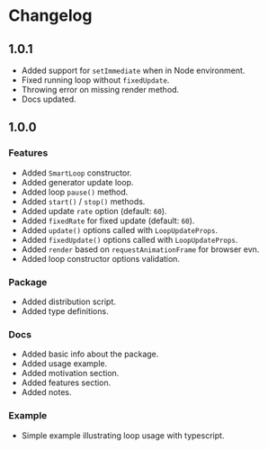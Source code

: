 # Changelog

<!--## Unreleased-->

## 1.0.1

- Added support for `setImmediate` when in Node environment.
- Fixed running loop without `fixedUpdate`.
- Throwing error on missing render method.
- Docs updated.

## 1.0.0

### Features

- Added `SmartLoop` constructor.
- Added generator update loop.
- Added loop `pause()` method.
- Added `start()` / `stop()` methods.
- Added update `rate` option (default: `60`).
- Added `fixedRate` for fixed update (default: `60`).
- Added `update()` options called with `LoopUpdateProps`.
- Added `fixedUpdate()` options called with `LoopUpdateProps`.
- Added `render` based on `requestAnimationFrame` for browser evn.
- Added loop constructor options validation.

### Package

- Added distribution script.
- Added type definitions.

### Docs

- Added basic info about the package.
- Added usage example.
- Added motivation section.
- Added features section.
- Added notes.

### Example

- Simple example illustrating loop usage with typescript.
